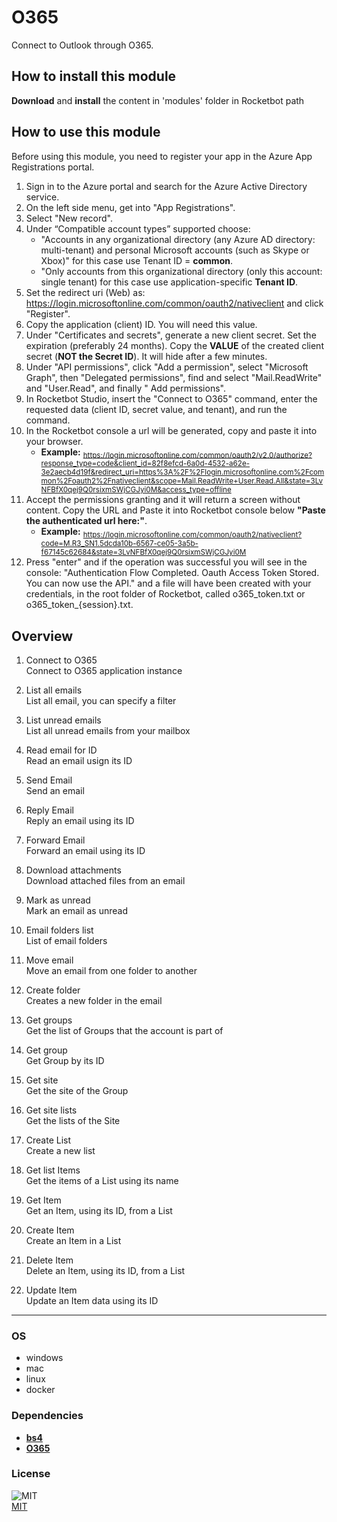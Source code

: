 



# O365
  
Connect to Outlook through O365.  

## How to install this module
  
__Download__ and __install__ the content in 'modules' folder in Rocketbot path  


## How to use this module

Before using this module, you need to register your app in the Azure App Registrations portal.

1. Sign in to the Azure portal and search for the Azure Active Directory service.
2. On the left side menu, get into "App Registrations".
3. Select "New record".
4. Under “Compatible account types” supported choose:
    - "Accounts in any organizational directory (any Azure AD directory: multi-tenant) and personal Microsoft accounts (such as Skype or Xbox)" for this case use Tenant ID = **common**.
    - "Only accounts from this organizational directory (only this account: single tenant) for this case use application-specific **Tenant ID**.
5. Set the redirect uri (Web) as: https://login.microsoftonline.com/common/oauth2/nativeclient and click "Register".
6. Copy the application (client) ID. You will need this value.
7. Under "Certificates and secrets", generate a new client secret. Set the expiration (preferably 24 months). Copy the **VALUE** of the created client secret (**__NOT the Secret ID__**). It will hide after a few minutes.
8. Under "API permissions", click "Add a permission", select "Microsoft Graph", then "Delegated permissions", find and select "Mail.ReadWrite" and "User.Read", and finally " Add permissions".
9.  In Rocketbot Studio, insert the "Connect to O365" command, enter the requested data (client ID, secret value, and tenant), and run the command.
10. In the Rocketbot console a url will be generated, copy and paste it into your browser.
    - **Example:** <sub>https://login.microsoftonline.com/common/oauth2/v2.0/authorize?response_type=code&client_id=82f8efcd-6a0d-4532-a62e-3e2aecb4d19f&redirect_uri=https%3A%2F%2Flogin.microsoftonline.com%2Fcommon%2Foauth2%2Fnativeclient&scope=Mail.ReadWrite+User.Read.All&state=3LvNFBfX0qej9Q0rsixmSWjCGJyi0M&access_type=offline</sub>
11. Accept the permissions granting and it will return a screen without content. Copy the URL and Paste it into Rocketbot console below **"Paste the authenticated url here:"**.
    - **Example:** <sub>https://login.microsoftonline.com/common/oauth2/nativeclient?code=M.R3_SN1.5dcda10b-6567-ce05-3a5b-f67145c62684&state=3LvNFBfX0qej9Q0rsixmSWjCGJyi0M</sub>
12. Press "enter" and if the operation was successful you will see in the console: "Authentication Flow Completed. Oauth Access Token Stored. You can now use the API." and a file will have been created with your credentials, in the root folder of Rocketbot, called o365_token.txt or o365_token_{session}.txt.


## Overview


1. Connect to O365  
Connect to O365 application instance

2. List all emails  
List all email, you can specify a filter

3. List unread emails  
List all unread emails from your mailbox

4. Read email for ID  
Read an email usign its ID

5. Send Email  
Send an email

6. Reply Email  
Reply an email using its ID

7. Forward Email  
Forward an email using its ID

8. Download attachments  
Download attached files from an email

9. Mark as unread  
Mark an email as unread

10. Email folders list  
List of email folders

11. Move email  
Move an email from one folder to another

12. Create folder  
Creates a new folder in the email

13. Get groups  
Get the list of Groups that the account is part of

14. Get group  
Get Group by its ID

15. Get site  
Get the site of the Group

16. Get site lists  
Get the lists of the Site

17. Create List  
Create a new list

18. Get list Items  
Get the items of a List using its name

19. Get Item  
Get an Item, using its ID, from a List

20. Create Item  
Create an Item in a List

21. Delete Item  
Delete an Item, using its ID, from a List

22. Update Item  
Update an Item data using its ID  




----
### OS

- windows
- mac
- linux
- docker

### Dependencies
- [**bs4**](https://pypi.org/project/bs4/)
- [**O365**](https://pypi.org/project/O365/)
### License
  
![MIT](https://camo.githubusercontent.com/107590fac8cbd65071396bb4d04040f76cde5bde/687474703a2f2f696d672e736869656c64732e696f2f3a6c6963656e73652d6d69742d626c75652e7376673f7374796c653d666c61742d737175617265)  
[MIT](http://opensource.org/licenses/mit-license.ph)